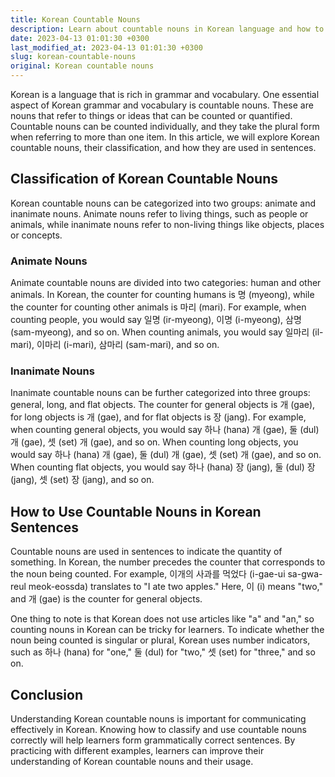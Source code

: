 ```yaml
---
title: Korean Countable Nouns
description: Learn about countable nouns in Korean language and how to use them correctly in sentences.
date: 2023-04-13 01:01:30 +0300
last_modified_at: 2023-04-13 01:01:30 +0300
slug: korean-countable-nouns
original: Korean countable nouns
---
```

Korean is a language that is rich in grammar and vocabulary. One essential aspect of Korean grammar and vocabulary is countable nouns. These are nouns that refer to things or ideas that can be counted or quantified. Countable nouns can be counted individually, and they take the plural form when referring to more than one item. In this article, we will explore Korean countable nouns, their classification, and how they are used in sentences.

## Classification of Korean Countable Nouns

Korean countable nouns can be categorized into two groups: animate and inanimate nouns. Animate nouns refer to living things, such as people or animals, while inanimate nouns refer to non-living things like objects, places or concepts. 

### Animate Nouns

Animate countable nouns are divided into two categories: human and other animals. In Korean, the counter for counting humans is 명 (myeong), while the counter for counting other animals is 마리 (mari). For example, when counting people, you would say 일명 (ir-myeong), 이명 (i-myeong), 삼명 (sam-myeong), and so on. When counting animals, you would say 일마리 (il-mari), 이마리 (i-mari), 삼마리 (sam-mari), and so on.

### Inanimate Nouns

Inanimate countable nouns can be further categorized into three groups: general, long, and flat objects. The counter for general objects is 개 (gae), for long objects is 개 (gae), and for flat objects is 장 (jang). For example, when counting general objects, you would say 하나 (hana) 개 (gae), 둘 (dul) 개 (gae), 셋 (set) 개 (gae), and so on. When counting long objects, you would say 하나 (hana) 개 (gae), 둘 (dul) 개 (gae), 셋 (set) 개 (gae), and so on. When counting flat objects, you would say 하나 (hana) 장 (jang), 둘 (dul) 장 (jang), 셋 (set) 장 (jang), and so on.

## How to Use Countable Nouns in Korean Sentences

Countable nouns are used in sentences to indicate the quantity of something. In Korean, the number precedes the counter that corresponds to the noun being counted. For example, 이개의 사과를 먹었다 (i-gae-ui sa-gwa-reul meok-eossda) translates to "I ate two apples." Here, 이 (i) means "two," and 개 (gae) is the counter for general objects.

One thing to note is that Korean does not use articles like "a" and "an," so counting nouns in Korean can be tricky for learners. To indicate whether the noun being counted is singular or plural, Korean uses number indicators, such as 하나 (hana) for "one," 둘 (dul) for "two," 셋 (set) for "three," and so on.

## Conclusion

Understanding Korean countable nouns is important for communicating effectively in Korean. Knowing how to classify and use countable nouns correctly will help learners form grammatically correct sentences. By practicing with different examples, learners can improve their understanding of Korean countable nouns and their usage.